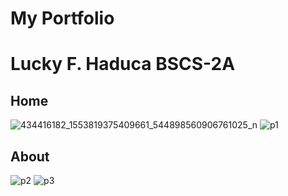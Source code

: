 <h1>My Portfolio</h1>
<h1>Lucky F. Haduca BSCS-2A</h1>

<h2>Home</h2>

![434416182_1553819375409661_544898560906761025_n](https://github.com/HaducaLucky/Portfolio-HaducaLucky/assets/147017329/3b0413ca-eb7c-47fc-8422-9b372e9acaf2)
![p1](https://github.com/HaducaLucky/Portfolio-HaducaLucky/assets/147017329/409e6253-7f96-4170-8d14-c2f599bd6e55)

<h2>About</h2>

![p2](https://github.com/HaducaLucky/Portfolio-HaducaLucky/assets/147017329/2236c4f6-ee4a-44ce-8135-c816f5720845)
![p3](https://github.com/HaducaLucky/Portfolio-HaducaLucky/assets/147017329/e083fa04-4976-4f4e-92e5-89916155f809)
